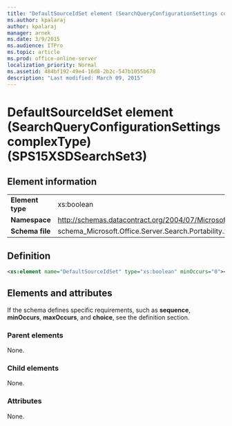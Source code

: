 ```yaml
---
title: "DefaultSourceIdSet element (SearchQueryConfigurationSettings complexType) (SPS15XSDSearchSet3)"
ms.author: kpalaraj
author: kpalaraj
manager: arnek
ms.date: 3/9/2015
ms.audience: ITPro
ms.topic: article
ms.prod: office-online-server
localization_priority: Normal
ms.assetid: 484bf192-49e4-16d8-2b2c-547b1055b678
description: "Last modified: March 09, 2015"
---
```


# DefaultSourceIdSet element (SearchQueryConfigurationSettings complexType) (SPS15XSDSearchSet3)

 
  
## Element information

|||
|:-----|:-----|
|**Element type** <br/> |xs:boolean  <br/> |
|**Namespace** <br/> |http://schemas.datacontract.org/2004/07/Microsoft.Office.Server.Search.Portability  <br/> |
|**Schema file** <br/> |schema_Microsoft.Office.Server.Search.Portability.xsd  <br/> |
   
## Definition

```XML
<xs:element name="DefaultSourceIdSet" type="xs:boolean" minOccurs="0"></xs:element>

```

## Elements and attributes

If the schema defines specific requirements, such as **sequence**, **minOccurs**, **maxOccurs**, and **choice**, see the definition section. 
  
### Parent elements

None.
  
### Child elements

None.
  
### Attributes

None.
  

